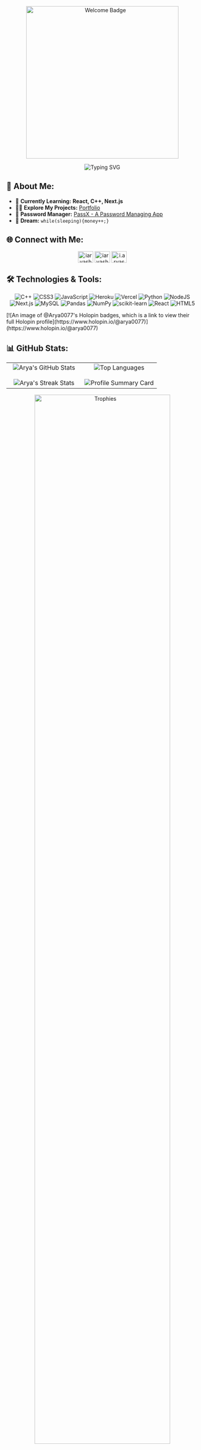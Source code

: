 <!-- Banner Section -->
<p align="center">
  <img src="https://img.shields.io/badge/-Welcome!-%23000000?style=for-the-badge&logo=github&logoColor=white" width="400" alt="Welcome Badge" />
</p>

<div align="center">
    <img src="https://readme-typing-svg.herokuapp.com/?color=ae81ff&size=40&center=true&vCenter=true&width=1000&height=50&lines=Hi+👋,+I'm+Arya+aka+FragNite;Aspiring+AI+Researcher;Passionate+Developer;Open-Source+Contributor" alt="Typing SVG">
</div>


## 💫 About Me:
- 🌱 **Currently Learning:** **React, C++, Next.js**
- 👨‍💻 **Explore My Projects:** [Portfolio](https://fragnite.vercel.app/)
- 🛅 **Password Manager:** [PassX - A Password Managing App](https://passwordx.vercel.app/)
- 🌭 **Dream:** `while(sleeping){money++;}`

## 🌐 Connect with Me:
<p align="center">
<a href="https://twitter.com/iaryasharma" target="blank"><img align="center" src="https://raw.githubusercontent.com/rahuldkjain/github-profile-readme-generator/master/src/images/icons/Social/twitter.svg" alt="iaryasharma" height="30" width="40" /></a>
<a href="https://linkedin.com/in/iaryasharma" target="blank"><img align="center" src="https://raw.githubusercontent.com/rahuldkjain/github-profile-readme-generator/master/src/images/icons/Social/linked-in-alt.svg" alt="iaryasharma" height="30" width="40" /></a>
<a href="https://instagram.com/i.aryasharma" target="blank"><img align="center" src="https://raw.githubusercontent.com/rahuldkjain/github-profile-readme-generator/master/src/images/icons/Social/instagram.svg" alt="i.aryasharma" height="30" width="40" /></a>
</p>


## 🛠️ Technologies & Tools:
<p align="center">
  <img src="https://img.shields.io/badge/c++-%2300599C.svg?style=for-the-badge&logo=c%2B%2B&logoColor=white" alt="C++" />
  <img src="https://img.shields.io/badge/css3-%231572B6.svg?style=for-the-badge&logo=css3&logoColor=white" alt="CSS3" />
  <img src="https://img.shields.io/badge/javascript-%23323330.svg?style=for-the-badge&logo=javascript&logoColor=%23F7DF1E" alt="JavaScript" />
  <img src="https://img.shields.io/badge/heroku-%23430098.svg?style=for-the-badge&logo=heroku&logoColor=white" alt="Heroku" />
  <img src="https://img.shields.io/badge/vercel-%23000000.svg?style=for-the-badge&logo=vercel&logoColor=white" alt="Vercel" />
  <img src="https://img.shields.io/badge/python-3670A0?style=for-the-badge&logo=python&logoColor=ffdd54" alt="Python" />
  <img src="https://img.shields.io/badge/node.js-6DA55F?style=for-the-badge&logo=node.js&logoColor=white" alt="NodeJS" />
  <img src="https://img.shields.io/badge/Next-black?style=for-the-badge&logo=next.js&logoColor=white" alt="Next.js" />
  <img src="https://img.shields.io/badge/mysql-%2300f.svg?style=for-the-badge&logo=mysql&logoColor=white" alt="MySQL" />
  <img src="https://img.shields.io/badge/pandas-%23150458.svg?style=for-the-badge&logo=pandas&logoColor=white" alt="Pandas" />
  <img src="https://img.shields.io/badge/numpy-%23013243.svg?style=for-the-badge&logo=numpy&logoColor=white" alt="NumPy" />
  <img src="https://img.shields.io/badge/scikit--learn-%23F7931E.svg?style=for-the-badge&logo=scikit-learn&logoColor=white" alt="scikit-learn" />
  <img src="https://img.shields.io/badge/react-%2320232a.svg?style=for-the-badge&logo=react&logoColor=%2361DAFB" alt="React" />
  <img src="https://img.shields.io/badge/html5-%23E34F26.svg?style=for-the-badge&logo=html5&logoColor=white" alt="HTML5" />
</p>
[![An image of @Arya0077's Holopin badges, which is a link to view their full Holopin profile](https://www.holopin.io/@arya0077)](https://www.holopin.io/@arya0077)

## 📊 GitHub Stats:
<p align="center">
<table>
<tr>
<td width="50%" align="center">
  
  <!-- GitHub Stats -->
  <img align="center" src="https://github-readme-stats.vercel.app/api?username=iaryasharma&theme=radical&show_icons=true&count_private=true" alt="Arya's GitHub Stats" />
  <br><br>
  <!-- GitHub Streak Stats -->
  <img alt="Arya's Streak Stats" src="https://github-readme-streak-stats.herokuapp.com/?user=iaryasharma&theme=radical&hide_border=false" />
  

</td>

<td width="50%" align="center">

  <!-- Top Languages -->
  <img align="center" src="https://github-readme-stats.anuraghazra1.vercel.app/api/top-langs/?username=iaryasharma&theme=radical&hide=procfile,shell&hide_border=false&no-bg=true&no-frame=true&langs_count=7" alt="Top Languages" />
  <br><br>
  <!-- Profile Summary Card -->
  <img align="center" src="https://github-profile-summary-cards.vercel.app/api/cards/profile-details?username=iaryasharma&theme=radical" alt="Profile Summary Card" />
  
</td>
</tr>
</table>
</p>

<!-- GitHub Trophies -->
<div align="center">
  <a href="https://github.com/ryo-ma/github-profile-trophy" title="Go to Source">
    <img align="center" width="84%" src="https://github-profile-trophy.vercel.app/?username=iaryasharma&theme=radical&row=1&column=7&margin-h=15&margin-w=5&no-bg=true" alt="Trophies" />
  </a>
</div>

## ✍️ Random Dev Quote:
<p align="center">
  <img src="https://quotes-github-readme.vercel.app/api?type=vertical&theme=radical" alt="Dev Quote" />
</p>

---

<p align="center">
  <a href="https://github.com/iaryasharma" alt="https://github.com/iaryasharma">
    <img src="https://img.shields.io/static/v1?style=for-the-badge&label=CREATED%20BY&message=iaryasharma&color=000000&logo=GitHub" alt="Created by Arya" />
  </a><br>
  <img src="https://komarev.com/ghpvc/?username=iaryasharma&label=Profile%20views&color=0e75b6&style=flat" alt="Profile Views" />
</p>
